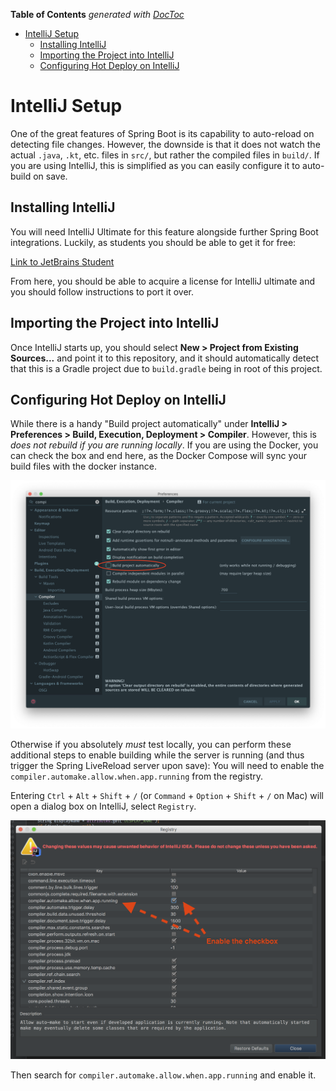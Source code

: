 <!-- START doctoc generated TOC please keep comment here to allow auto update -->
<!-- DON'T EDIT THIS SECTION, INSTEAD RE-RUN doctoc TO UPDATE -->
**Table of Contents**  *generated with [DocToc](https://github.com/thlorenz/doctoc)*

- [IntelliJ Setup](#intellij-setup)
  - [Installing IntelliJ](#installing-intellij)
  - [Importing the Project into IntelliJ](#importing-the-project-into-intellij)
  - [Configuring Hot Deploy on IntelliJ](#configuring-hot-deploy-on-intellij)

<!-- END doctoc generated TOC please keep comment here to allow auto update -->

# IntelliJ Setup

One of the great features of Spring Boot is its capability to auto-reload on detecting file changes. However, the downside is that it does not watch the actual `.java`, `.kt`, etc. files in `src/`, but rather the compiled files in `build/`. If you are using IntelliJ, this is simplified as you can easily configure it to auto-build on save.

## Installing IntelliJ

You will need IntelliJ Ultimate for this feature alongside further Spring Boot integrations. Luckily, as students you should be able to get it for free:

[Link to JetBrains Student](https://www.jetbrains.com/student/)

From here, you should be able to acquire a license for IntelliJ ultimate and you should follow instructions to port it over.

## Importing the Project into IntelliJ

Once IntelliJ starts up, you should select **New > Project from Existing Sources...** and point it to this repository, and it should automatically detect that this is a Gradle project due to `build.gradle` being in root of this project.

## Configuring Hot Deploy on IntelliJ

While there is a handy "Build project automatically" under **IntelliJ > Preferences > Build, Execution, Deployment > Compiler**. However, this is *does not rebuild if you are running locally*. If you are using the Docker, you can check the box and end here, as the Docker Compose will sync your build files with the docker instance.

![Image](img/build_project_automatically.png)

Otherwise if you absolutely *must* test locally, you can perform these additional steps to enable building while the server is running (and thus trigger the Spring LiveReload server upon save): You will need to enable the `compiler.automake.allow.when.app.running` from the registry.

Entering `Ctrl` + `Alt` + `Shift` + `/` (or `Command` + `Option` + `Shift` + `/` on Mac) will open a dialog box on IntelliJ, select `Registry`.

![Image](img/compiler_automake_when_running.png)

Then search for `compiler.automake.allow.when.app.running` and enable it.
